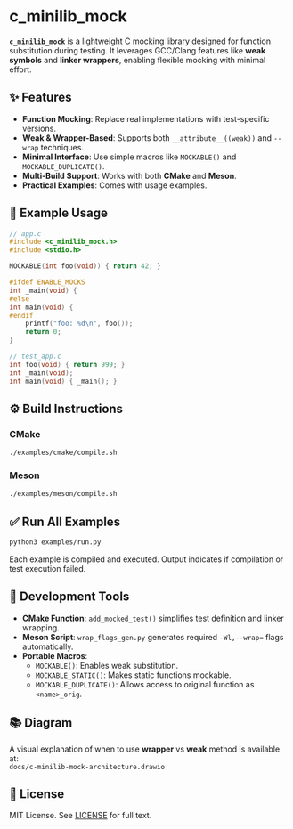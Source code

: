 # c_minilib_mock

**`c_minilib_mock`** is a lightweight C mocking library designed for function substitution during testing. It leverages GCC/Clang features like **weak symbols** and **linker wrappers**, enabling flexible mocking with minimal effort.

## ✨ Features

- **Function Mocking**: Replace real implementations with test-specific versions.
- **Weak & Wrapper-Based**: Supports both `__attribute__((weak))` and `--wrap` techniques.
- **Minimal Interface**: Use simple macros like `MOCKABLE()` and `MOCKABLE_DUPLICATE()`.
- **Multi-Build Support**: Works with both **CMake** and **Meson**.
- **Practical Examples**: Comes with usage examples.

## 🧠 Example Usage

```c
// app.c
#include <c_minilib_mock.h>
#include <stdio.h>

MOCKABLE(int foo(void)) { return 42; }

#ifdef ENABLE_MOCKS
int _main(void) {
#else
int main(void) {
#endif
    printf("foo: %d\n", foo());
    return 0;
}
```

```c
// test_app.c
int foo(void) { return 999; }
int _main(void);
int main(void) { _main(); }
```

## ⚙️ Build Instructions

### CMake

```sh
./examples/cmake/compile.sh
```

### Meson

```sh
./examples/meson/compile.sh
```

## ✅ Run All Examples

```sh
python3 examples/run.py
```

Each example is compiled and executed. Output indicates if compilation or test execution failed.

## 🧰 Development Tools

- **CMake Function**: `add_mocked_test()` simplifies test definition and linker wrapping.
- **Meson Script**: `wrap_flags_gen.py` generates required `-Wl,--wrap=` flags automatically.
- **Portable Macros**:
  - `MOCKABLE()`: Enables weak substitution.
  - `MOCKABLE_STATIC()`: Makes static functions mockable.
  - `MOCKABLE_DUPLICATE()`: Allows access to original function as `<name>_orig`.

## 📚 Diagram

A visual explanation of when to use **wrapper** vs **weak** method is available at:  
`docs/c-minilib-mock-architecture.drawio`

## 📄 License

MIT License. See [LICENSE](LICENSE) for full text.
